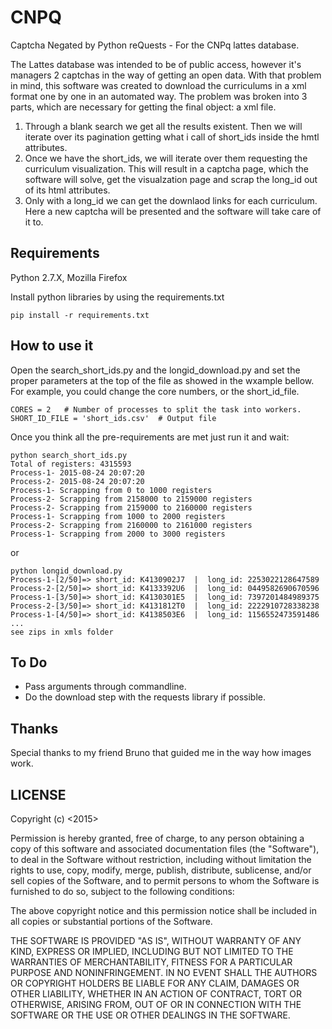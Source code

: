# CNPQ
Captcha Negated by Python reQuests - For the CNPq lattes database.

The Lattes database was intended to be of public access, however it's managers 2 captchas in the way of getting an open data. With that problem in mind, this software was created to download the curriculums in a xml format one by one in an automated way.
The problem was broken into 3 parts, which are necessary for getting the final object: a xml file.
1. Through a blank search we get all the results existent. Then we will iterate over its pagination getting what i call of short_ids inside the hmtl attributes.
2. Once we have the short_ids, we will iterate over them requesting the curriculum visualization. This will result in a captcha page, which the software will solve, get the visualzation page and scrap the long_id out of its html attributes.
3. Only with a long_id we can get the downlaod links for each curriculum. Here a new captcha will be presented and the software will take care of it to.

## Requirements
Python 2.7.X, Mozilla Firefox

Install python libraries by using the requirements.txt
```
pip install -r requirements.txt
```

## How to use it
Open the search_short_ids.py and the longid_download.py and set the proper parameters at the top of the file as showed in the wxample bellow. For example, you could change  the core numbers, or the short_id_file.
```
CORES = 2   # Number of processes to split the task into workers.
SHORT_ID_FILE = 'short_ids.csv'  # Output file
```
Once you think all the pre-requirements are met just run it and wait:
```
python search_short_ids.py
Total of registers: 4315593
Process-1- 2015-08-24 20:07:20
Process-2- 2015-08-24 20:07:20
Process-1- Scrapping from 0 to 1000 registers
Process-2- Scrapping from 2158000 to 2159000 registers
Process-2- Scrapping from 2159000 to 2160000 registers
Process-1- Scrapping from 1000 to 2000 registers
Process-2- Scrapping from 2160000 to 2161000 registers
Process-1- Scrapping from 2000 to 3000 registers
```
or
```
python longid_download.py
Process-1-[2/50]=> short_id: K4130902J7  |  long_id: 2253022128647589
Process-2-[2/50]=> short_id: K4133392U6  |  long_id: 0449582690670596
Process-1-[3/50]=> short_id: K4130301E5  |  long_id: 7397201484989375
Process-2-[3/50]=> short_id: K4131812T0  |  long_id: 2222910728338238
Process-1-[4/50]=> short_id: K4138503E6  |  long_id: 1156552473591486
...
see zips in xmls folder
```

## To Do
* Pass arguments through commandline.
* Do the download step with the requests library if possible.

## Thanks
Special thanks to my friend Bruno that guided me in the way how images work.


## LICENSE
Copyright (c) <2015> <Josefson Fraga Souza>

Permission is hereby granted, free of charge, to any person obtaining a copy
of this software and associated documentation files (the "Software"), to deal
in the Software without restriction, including without limitation the rights
to use, copy, modify, merge, publish, distribute, sublicense, and/or sell
copies of the Software, and to permit persons to whom the Software is
furnished to do so, subject to the following conditions:

The above copyright notice and this permission notice shall be included in
all copies or substantial portions of the Software.

THE SOFTWARE IS PROVIDED "AS IS", WITHOUT WARRANTY OF ANY KIND, EXPRESS OR
IMPLIED, INCLUDING BUT NOT LIMITED TO THE WARRANTIES OF MERCHANTABILITY,
FITNESS FOR A PARTICULAR PURPOSE AND NONINFRINGEMENT. IN NO EVENT SHALL THE
AUTHORS OR COPYRIGHT HOLDERS BE LIABLE FOR ANY CLAIM, DAMAGES OR OTHER
LIABILITY, WHETHER IN AN ACTION OF CONTRACT, TORT OR OTHERWISE, ARISING FROM,
OUT OF OR IN CONNECTION WITH THE SOFTWARE OR THE USE OR OTHER DEALINGS IN
THE SOFTWARE.
